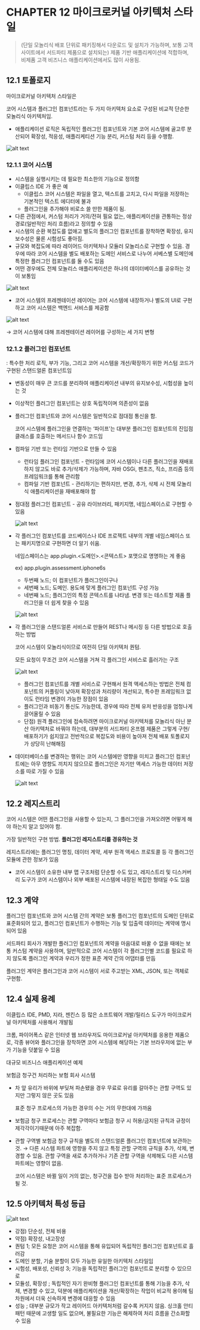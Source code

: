 # CHAPTER 12 마이크로커널 아키텍처 스타일
> (단일 모놀리식 배포 단위로 패키징해서 다운로드 및 설치가 가능하며, 보통 고객 사이트에서 서드파티 제품으로 설치되는) 제품 기반 애플리케이션에 적합하며, 비제품 고객 비즈니스 애플리케이션에서도 많이 사용됨.
## 12.1 토폴로지
마이크로커널 아키텍처 스타일은

코어 시스템과 플러그인 컴포넌트라는 두 가지 아키텍처 요소로 구성된 비교적 단순한 모놀리식 아키텍처임. 

- 애플리케이션 로직은 독립적인 플러그인 컴포넌트와 기본 코어 시스템에 골고루 분산되어 확장성, 적응성, 애플리케티션 기능 분리, 커스텀 처리 등을 수행함.

![alt text](ch12_lia/12-1.png)

### 12.1.1 코어 시스템

- 시스템을 실행시키는 데 필요한 최소한의 기능으로 정의함
- 이클립스 IDE 가 좋은 예
    - 이클립스 코어 시스템은 파일을 열고, 텍스트를 고치고, 다시 파일을 저장하는 기본적인 텍스트 에디터에 불과
    - 플러그인을 추가해야 비로소 쓸 만한 제품이 됨.
- 다른 관점에서, 커스텀 처리가 거의/전혀 필요 없는, 애플리케이션을 관통하는 정상 경로(일반적인 처리 흐름)라고 정의할 수 있음
- 시스템의 순환 복잡도를 없애고 별도의 플러그인 컴포넌트를 장착하면 확장성, 유지보수성은 물론 시험성도 좋아짐.
- 규모와 복잡도에 따라 레이어드 아키텍처나 모듈러 모놀리스로 구현할 수 있음. 경우에 따라 코어 시스템을 별도 배포하는 도메인 서비스로 나누어 서베스별 도메인에 특정한 플러그인 컴포넌트를 둘 수도 있음
- 어떤 경우에도 전체 모놀리스 애플리케이션은 하나의 데이터베이스를 공유하는 것이 보통임

![alt text](ch12_lia/12-2.png)

- 코어 시스템의 프레젠테이션 레이어는 코어 시스템에 내장하거나 별도의 UI로 구현하고 코어 시스템은 백엔드 서비스를 제공함

![alt text](ch12_lia/12-3.png)

→ 코어 시스템에 대해 프레젠테이션 레이어를 구성하는 세 가지 변형

### 12.1.2 플러그인 컴포넌트

: 특수한 처리 로직, 부가 기능, 그리고 코어 시스템을 개선/확장하기 위한 커스텀 코드가 구현된 스탠드얼론 컴포넌트임

- 변동성이 매우 큰 코드를 분리하여 애플리케이션 내부의 유지보수성, 시험성을 높이는 것
- 이상적인 플러그인 컴포넌트는 상호 독립적이며 의존성이 없음
- 플러그인 컴포넌트와 코어 시스템은 일반적으로 점대점 통신을 함.
    
    코어 시스템에 플러그인을 연결하는 ‘파이프’는 대부분 플러그인 컴포넌트의 진입점 클래스를 호출하는 메서드나 함수 코드임
    
- 컴파일 기반 또는 런타임 기반으로 만들 수 있음
    - 런타임 플러그인 컴포넌트 - 런타임에 코어 시스템이나 다른 플러그인을 재배포하지 않고도 바로 추가/삭제가 가능하며, 자바 OSGi, 펜초즈, 직소, 프리즘 등의 프레임워크를 통해 관리함
    - 컴파일 기반 컴포넌트 - 관리하기는 편하지만, 변경, 추가, 삭제 시 전체 모놀리식 애플리케이션을 재배포해야 함
- 점대점 플러그인 컴포넌트 - 공유 라이브러리, 패키지명, 네임스페이스로 구현할 수 있음
    
    ![alt text](ch12_lia/12-4.png)
    
- 각 플러그인 컴포넌트를 코드베이스나 IDE 프로젝트 내부의 개별 네임스페이스 또는 패키지명으로 구현하면 더 알기 쉬움.
    
    네임스페이스는 app.plugin.<도메인>.<콘텍스트> 포맷으로 명명하는 게 좋음
    
    ex) app.plugin.assessment.iphone6s
    
    - 두번째 노드; 이 컴포넌트가 플러그인이구나
    - 세번째 노드; 도메인. 용도에 맞게 플러그인 컴포넌트 구성 가능
    - 네번째 노드; 플러그인의 특정 콘텍스트를 나타냄. 변경 또는 테스트할 제품 플러그인을 더 쉽게 찾을 수 있음
    
    ![alt text](ch12_lia/12-5.png)
- 각 플러그인을 스탠드얼론 서비스로 만들어 REST나 메시징 등 다른 방법으로 호출하는 방법
    
    코어 시스템이 모놀리식이므로 여전히 단일 아키텍처 퀀텀. 
    
    모든 요청이 무조건 코어 시스템을 거쳐 각 플러그인 서비스로 흘러가는 구조
    
    ![alt text](ch12_lia/12-6.png)
    
    - 플러그인 컴포넌트를 개별 서비스로 구현해서 원격 액세스하는 방법은 전체 컴포넌트의 커플링이 낮아져 확장성과 처리량이 개선되고, 특수한 프레임워크 없이도 런타임 변경이 가능한 장점이 있음
    - 플러그인과 비동기 통신도 가능한데, 경우에 따라 전체 유저 반응성을 엄청나게 끌어올릴 수 있음
    - 단점) 원격 플러그인에 접속하려면 마이크로커널 아키텍처를 모놀리식 아닌 분산 아키텍처로 바꿔야 하는데, 대부분의 서드파티 온프렘 제품은 그렇게 구현/배포하기가 쉽지않고 전반적으로 복잡도와 비용이 높아져 전체 배포 토폴로지가 상당히 난해해짐
- 데이터베이스를 변경하는 행위는 코어 시스템에만 영향을 미치고 플러그인 컴포넌트에는 아무 영향도 끼치지 않으므로 플러그인은 자기만 액세스 가능한 데이터 저장소를 따로 가질 수 있음
    
    ![alt text](ch12_lia/12-7.png)

## 12.2 레지스트리
코어 시스템은 어떤 플러그인을 사용할 수 있는지, 그 플러그인을 가져오려면 어떻게 해야 하는지 알고 있어야 함. 

가장 일반적인 구현 방법. **플러그인 레지스트리를 경유하는 것**

레지스트리에는 플러그인 명칭, 데이터 계약, 세부 원격 액세스 프로토콜 등 각 플러그인 모듈에 관한 정보가 있음

- 코어 시스템이 소유한 내부 맵 구조처럼 단순할 수도 있고, 레지스트리 및 디스커버리 도구가 코어 시스템이나 외부 배포된 시스템에 내장된 복잡한 형태일 수도 있음

## 12.3 계약
플러그인 컴포넌트와 코어 시스템 간의 계약은 보통 플러그인 컴포넌트의 도메인 단위로 표준화되어 있고, 플러그인 컴포넌트가 수행하는 기능 및 입출력 데이터는 계약에 명시되어 있음

서드파티 회사가 개발한 플러그인 컴포넌트의 계약을 마음대로 바꿀 수 없을 때에는 보통 커스텀 계약을 사용하며, 일반적으로 코어 시스템이 각 플러그인별 코드를 필요로 하지 않도록 플러그인 계약과 우리가 정한 표준 계약 간의 어댑터를 만듬

플러그인 계약은 플러그인과 코어 시스템이 서로 주고받는 XML, JSON, 또는 객체로 구현함.

## 12.4 실제 용례
이클립스 IDE, PMD, 지라, 젠킨스 등 많은 소프트웨어 개발/릴리스 도구가 마이크로커널 아키텍처를 사용해서 개발됨

크롬, 파이어폭스 같은 인터넷 웹 브라우저도 마이크로커널 아키텍처를 응용한 제품으로, 각종 뷰어와 플러그인을 장착하면 코어 시스템에 해당하는 기본 브라우저에 없는 부가 기능을 덧붙일 수 있음

대규모 비즈니스 애플리케이션 예제

보험금 청구건 처리하는 보험 회사 시스템

- 차 앞 유리가 바위에 부딪쳐 파손됐을 경우 무료로 유리를 갈아주는 관할 구역도 있지만 그렇지 않은 곳도 있음
    
    표준 청구 프로세스의 가능한 경우의 수는 거의 무한대에 가까움
    
- 보험금 청구 프로세스는 관할 구역마다 보험금 청구 시 허용/금지된 규칙과 규정이 제각각이기때문에 아주 복잡함.
- 관할 구역별 보험금 청구 규칙을 별도의 스탠드얼론 플러그인 컴포넌트에 보관하는 것. → 다른 시스템 파트에 영향을 주지 않고 특정 관할 구역의 규칙을 추가, 삭제, 변경할 수 있음. 관할 구역을 새로 추가하거나 기존 관할 구역을 삭제해도 다른 시스템 파트에는 영향이 없음.
    
    코어 시스템은 바뀔 일이 거의 없는, 청구건을 접수 받아 처리하는 표준 프로세스가 될 것.

## 12.5 아키텍처 특성 등급
![alt text](ch12_lia/12-8.png)
- 강점) 단순성, 전체 비용
- 약점) 확장성, 내고장성
- 퀀텀 1; 모든 요청은 코어 시스템을 통해 유입되어 독립적인 플러그인 컴포넌트로 흘러감
- 도메인 분할, 기술 분할이 모두 가능한 유일한 아키텍처 스타일임
- 시험성, 배포성, 신뢰성 3; 기능을 독립적인 플러그인 컴포넌트로 분리할 수 있으므로
- 모듈성, 확장성 ; 독립적인 자기 완비형 플러그인 컴포넌트를 통해 기능을 추가, 삭제, 변경할 수 있고, 덕분에 애플리케이션을 개선/확장하는 작업이 비교적 용이해 팀 차원에서 더욱 신속하게 변경에 대응할 수 있음
- 성능 ; 대부분 규모가 작고 레이어드 아키텍처처럼 갈수록 커지지 않음. 싱크홀 안티패턴 때문에 고생할 일도 없으며, 불필요한 기능은 해제하여 처리 흐름을 간소화할 수 있음